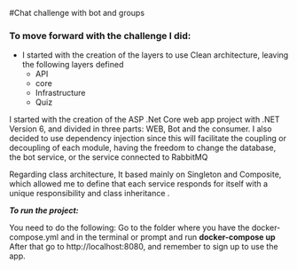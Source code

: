 #Chat challenge with bot and groups

### **To move forward with the challenge I did:**

- I started with the creation of the layers to use Clean architecture, leaving the following layers defined
  * API
  * core
  * Infrastructure
  * Quiz

I started with the creation of the ASP .Net Core web app project with .NET Version 6, and divided in three parts: WEB, Bot and the consumer. 
I also decided to use dependency injection since this will facilitate the coupling or decoupling of each module, having the freedom to change the database, the bot service, or the service connected to RabbitMQ

Regarding class architecture, It based mainly on Singleton and Composite, which allowed me to define that each service responds for itself with a unique responsibility and class inheritance .

**_To run the project:_**

You need to do the following:
Go to the folder where you have the docker-compose.yml and in the terminal or prompt and run
**docker-compose up**
After that go to http://localhost:8080, and remember to sign up to use the app.
